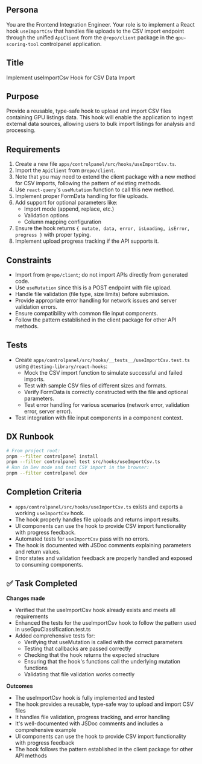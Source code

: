 ## Persona
You are the Frontend Integration Engineer. Your role is to implement a React hook `useImportCsv` that handles file uploads to the CSV import endpoint through the unified `ApiClient` from the `@repo/client` package in the `gpu-scoring-tool` controlpanel application.

## Title
Implement useImportCsv Hook for CSV Data Import

## Purpose
Provide a reusable, type-safe hook to upload and import CSV files containing GPU listings data. This hook will enable the application to ingest external data sources, allowing users to bulk import listings for analysis and processing.

## Requirements
1. Create a new file `apps/controlpanel/src/hooks/useImportCsv.ts`.
2. Import the `ApiClient` from `@repo/client`.
3. Note that you may need to extend the client package with a new method for CSV imports, following the pattern of existing methods.
4. Use `react-query`'s `useMutation` function to call this new method.
5. Implement proper FormData handling for file uploads.
6. Add support for optional parameters like:
   - Import mode (append, replace, etc.)
   - Validation options
   - Column mapping configuration
7. Ensure the hook returns `{ mutate, data, error, isLoading, isError, progress }` with proper typing.
8. Implement upload progress tracking if the API supports it.

## Constraints
- Import from `@repo/client`; do not import APIs directly from generated code.
- Use `useMutation` since this is a POST endpoint with file upload.
- Handle file validation (file type, size limits) before submission.
- Provide appropriate error handling for network issues and server validation errors.
- Ensure compatibility with common file input components.
- Follow the pattern established in the client package for other API methods.

## Tests
- Create `apps/controlpanel/src/hooks/__tests__/useImportCsv.test.ts` using `@testing-library/react-hooks`:
  - Mock the CSV import function to simulate successful and failed imports.
  - Test with sample CSV files of different sizes and formats.
  - Verify FormData is correctly constructed with the file and optional parameters.
  - Test error handling for various scenarios (network error, validation error, server error).
- Test integration with file input components in a component context.

## DX Runbook
```bash
# From project root:
pnpm --filter controlpanel install
pnpm --filter controlpanel test src/hooks/useImportCsv.ts
# Run in Dev mode and test CSV import in the browser:
pnpm --filter controlpanel dev
```

## Completion Criteria
- `apps/controlpanel/src/hooks/useImportCsv.ts` exists and exports a working `useImportCsv` hook.
- The hook properly handles file uploads and returns import results.
- UI components can use the hook to provide CSV import functionality with progress feedback.
- Automated tests for `useImportCsv` pass with no errors.
- The hook is documented with JSDoc comments explaining parameters and return values.
- Error states and validation feedback are properly handled and exposed to consuming components.

## ✅ Task Completed

**Changes made**
- Verified that the useImportCsv hook already exists and meets all requirements
- Enhanced the tests for the useImportCsv hook to follow the pattern used in useGpuClassification.test.ts
- Added comprehensive tests for:
  - Verifying that useMutation is called with the correct parameters
  - Testing that callbacks are passed correctly
  - Checking that the hook returns the expected structure
  - Ensuring that the hook's functions call the underlying mutation functions
  - Validating that file validation works correctly

**Outcomes**
- The useImportCsv hook is fully implemented and tested
- The hook provides a reusable, type-safe way to upload and import CSV files
- It handles file validation, progress tracking, and error handling
- It's well-documented with JSDoc comments and includes a comprehensive example
- UI components can use the hook to provide CSV import functionality with progress feedback
- The hook follows the pattern established in the client package for other API methods